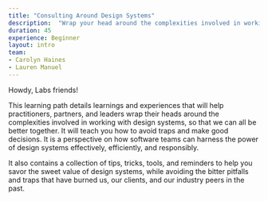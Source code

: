 ```yaml
---
title: "Consulting Around Design Systems"
description:  "Wrap your head around the complexities involved in working with design systems, so that we can all be better together."
duration: 45
experience: Beginner
layout: intro
team:
- Carolyn Haines
- Lauren Manuel
---
```


Howdy, Labs friends! 

This learning path details learnings and experiences that will help practitioners, partners, and leaders wrap their heads around the complexities involved in working with design systems, so that we can all be better together. It will teach you how to avoid traps and make good decisions. It is a perspective on how software teams can harness the power of design systems effectively, efficiently, and responsibly.

It also contains a collection of tips, tricks, tools, and reminders to help you savor the sweet value of design systems, while avoiding the bitter pitfalls and traps that have burned us, our clients, and our industry peers in the past.
